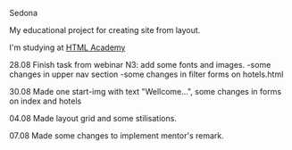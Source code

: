 Sedona

My educational project for creating site from layout.

I'm studying at <a href="https://htmlacademy.ru">HTML Academy</a>

28.08 Finish task from webinar N3: add some fonts and images.
		-some changes in upper nav section
		-some changes in filter forms on hotels.html

30.08 Made one start-img with text "Wellcome...", some changes in forms on index and hotels

04.08 Made layout grid and some stilisations.

07.08 Made some changes to implement mentor's remark.